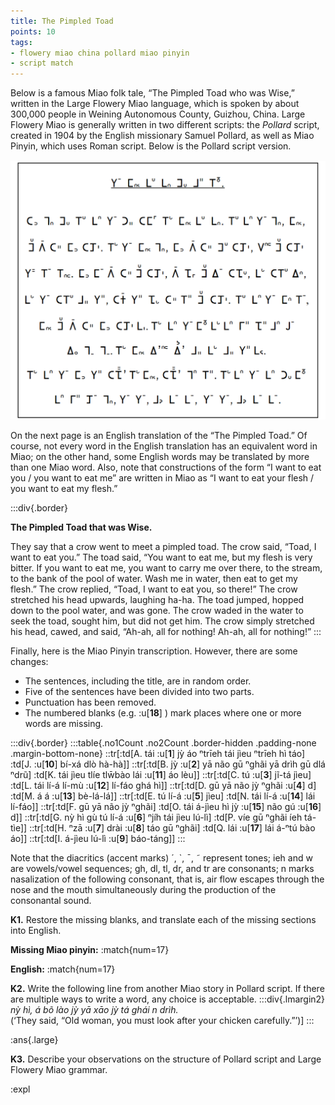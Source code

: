 ```yaml
---
title: The Pimpled Toad
points: 10
tags:
- flowery miao china pollard miao pinyin
- script match
---
```


Below is a famous Miao folk tale, “The Pimpled Toad who was Wise,” written in the Large Flowery Miao
language, which is spoken by about 300,000 people in Weining Autonomous County, Guizhou, China. Large
Flowery Miao is generally written in two different scripts: the *Pollard* script, created in 1904 by the English
missionary Samuel Pollard, as well as Miao Pinyin, which uses Roman script. Below is the Pollard script version.

![k-1](../../pimg/naclo2020k-1.png)

On the next page is an English translation of the “The Pimpled Toad.” Of course, not every word in the English translation has an equivalent word in Miao; on the other hand, some English words may be translated by
more than one Miao word. Also, note that constructions of the form “I want to eat you / you want to eat
me” are written in Miao as “I want to eat your flesh / you want to eat my flesh.”

:::div{.border}
<p><b>The Pimpled Toad that was Wise.</b></p>
They say that a crow went to meet a pimpled toad. The crow said, “Toad, I want to eat you.”
The toad said, “You want to eat me, but my flesh is very bitter. If you want to eat me, you want
to carry me over there, to the stream, to the bank of the pool of water. Wash me in water, then
eat to get my flesh.” The crow replied, “Toad, I want to eat you, so there!” The crow stretched
his head upwards, laughing ha-ha. The toad jumped, hopped down to the pool water, and was
gone. The crow waded in the water to seek the toad, sought him, but did not get him. The crow
simply stretched his head, cawed, and said, “Ah-ah, all for nothing! Ah-ah, all for nothing!”
:::

Finally, here is the Miao Pinyin transcription. However, there are some changes:
- The sentences, including the title, are in random order.
- Five of the sentences have been divided into two parts.
- Punctuation has been removed.
- The numbered blanks (e.g. :u[**18**] ) mark places where one or more words are missing.

:::div{.border}
:::table{.no1Count .no2Count .border-hidden .padding-none .margin-bottom-none}
::tr[:td[A. tái :u[**1**] jỳ áo ⁿtrīeh tái jìeu ⁿtrīeh hì táo] :td[J. :u[**10**] bí-xá dlò hà-hà]]
::tr[:td[B. jỳ :u[**2**] yā não gū ⁿghãi yā drìh gū dlá ⁿdrũ] :td[K. tái jìeu tlíe tlw̄bào lái :u[**11**] áo lèu]]
::tr[:td[C. tú :u[**3**] jĩ-tá jìeu] :td[L. tái lí-á lí-mù :u[**12**] lí-fáo ghá hì]]
::tr[:td[D. gū yā não jỳ ⁿghãi :u[**4**] d] :td[M. á á :u[**13**] bè-lá-lá]]
::tr[:td[E. tú lí-á :u[**5**] jìeu] :td[N. tái lí-á :u[**14**] lái lí-fáo]]
::tr[:td[F. gū yā não jỳ ⁿghãi] :td[O. tái á-jìeu hì jỳ :u[**15**] não gú :u[**16**] d]]
::tr[:td[G. nỳ hì gù tú lí-á :u[**6**] ⁿjíh tái jìeu lú-lì] :td[P. víe gū ⁿghãi íeh tá-tìe]]
::tr[:td[H. ⁿzā :u[**7**] drài :u[**8**] táo gū ⁿghãi] :td[Q. lái :u[**17**] lái á-ⁿtú bào áo]]
::tr[:td[I. á-jìeu lú-lì :u[**9**] báo-táng]]
:::

Note that the diacritics (accent marks) ´, `, ¯, ˜ represent tones; ieh and w are vowels/vowel sequences; gh,
dl, tl, dr, and tr are consonants; n marks nasalization of the following consonant, that is, air flow escapes
through the nose and the mouth simultaneously during the production of the consonantal sound.

**K1.** Restore the missing blanks, and translate each of the missing sections into English.

**Missing Miao pinyin:**
:match{num=17}

**English:**
:match{num=17}

**K2.** Write the following line from another Miao story in Pollard script. If there are multiple ways to write a
word, any choice is acceptable.
:::div{.lmargin2}
*nỳ hì, á bõ lào jỳ yā xāo jỳ tá ghái n drìh.*
<br>(‘They said, “Old woman, you must look after your chicken carefully.”’)]
:::

:ans{.large}

**K3.** Describe your observations on the structure of Pollard script and Large Flowery Miao grammar.

:expl